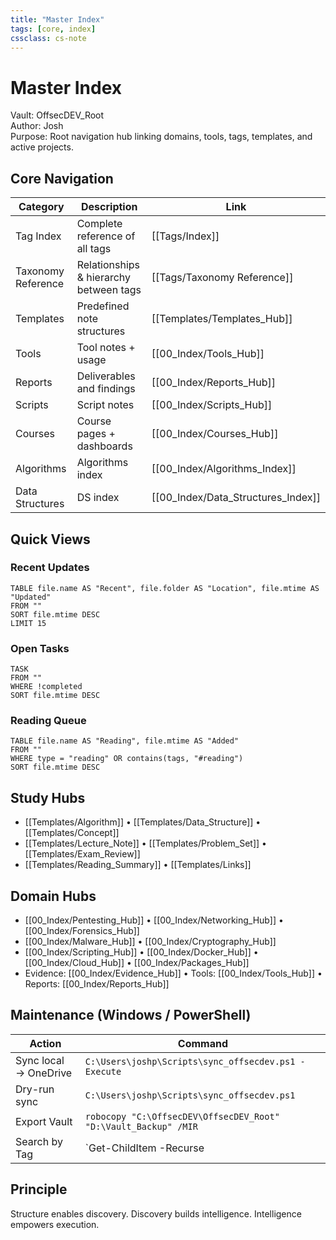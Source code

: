 ```yaml
---
title: "Master Index"
tags: [core, index]
cssclass: cs-note
---
```


# Master Index

Vault: OffsecDEV_Root  
Author: Josh  
Purpose: Root navigation hub linking domains, tools, tags, templates, and active projects.

## Core Navigation
| Category | Description | Link |
|---------|-------------|------|
| Tag Index | Complete reference of all tags | [[Tags/Index]] |
| Taxonomy Reference | Relationships & hierarchy between tags | [[Tags/Taxonomy Reference]] |
| Templates | Predefined note structures | [[Templates/Templates_Hub]] |
| Tools | Tool notes + usage | [[00_Index/Tools_Hub]] |
| Reports | Deliverables and findings | [[00_Index/Reports_Hub]] |
| Scripts | Script notes | [[00_Index/Scripts_Hub]] |
| Courses | Course pages + dashboards | [[00_Index/Courses_Hub]] |
| Algorithms | Algorithms index | [[00_Index/Algorithms_Index]] |
| Data Structures | DS index | [[00_Index/Data_Structures_Index]] |

## Quick Views
### Recent Updates
```dataview
TABLE file.name AS "Recent", file.folder AS "Location", file.mtime AS "Updated"
FROM ""
SORT file.mtime DESC
LIMIT 15
```

### Open Tasks
```dataview
TASK
FROM ""
WHERE !completed
SORT file.mtime DESC
```

### Reading Queue
```dataview
TABLE file.name AS "Reading", file.mtime AS "Added"
FROM ""
WHERE type = "reading" OR contains(tags, "#reading")
SORT file.mtime DESC
```

## Study Hubs
- [[Templates/Algorithm]] • [[Templates/Data_Structure]] • [[Templates/Concept]]
- [[Templates/Lecture_Note]] • [[Templates/Problem_Set]] • [[Templates/Exam_Review]]
- [[Templates/Reading_Summary]] • [[Templates/Links]]

## Domain Hubs
- [[00_Index/Pentesting_Hub]] • [[00_Index/Networking_Hub]] • [[00_Index/Forensics_Hub]]
- [[00_Index/Malware_Hub]] • [[00_Index/Cryptography_Hub]]
- [[00_Index/Scripting_Hub]] • [[00_Index/Docker_Hub]] • [[00_Index/Cloud_Hub]] • [[00_Index/Packages_Hub]]
- Evidence: [[00_Index/Evidence_Hub]] • Tools: [[00_Index/Tools_Hub]] • Reports: [[00_Index/Reports_Hub]]

## Maintenance (Windows / PowerShell)
| Action | Command |
|--------|---------|
| Sync local → OneDrive | `C:\Users\joshp\Scripts\sync_offsecdev.ps1 -Execute` |
| Dry-run sync | `C:\Users\joshp\Scripts\sync_offsecdev.ps1` |
| Export Vault | `robocopy "C:\OffsecDEV\OffsecDEV_Root" "D:\Vault_Backup" /MIR` |
| Search by Tag | `Get-ChildItem -Recurse | Select-String "#pentesting"` |

## Principle
Structure enables discovery. Discovery builds intelligence. Intelligence empowers execution.
